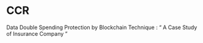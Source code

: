 # CCR
Data Double Spending Protection  by Blockchain Technique :  “ A Case Study of Insurance Company ”
